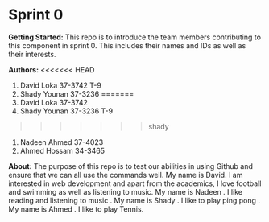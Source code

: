 # Sprint 0 
**Getting Started:**
This repo is to introduce the team members contributing to this component in sprint 0. 
This includes their names and IDs as well as their interests.

**Authors:**
<<<<<<< HEAD
1. David Loka 37-3742 T-9
1. Shady Younan 37-3236 
=======
1. David Loka 37-3742
1. Shady Younan 37-3236 T-9
>>>>>>> shady
1. Nadeen Ahmed 37-4023
1. Ahmed Hossam 34-3465 

**About:**
The purpose of this repo is to test our abilities in using Github and ensure that we can all use the commands well.
My name is David. I am interested in web development and apart from the academics, I love football and swimming as well as listening to music.
My name is Nadeen . I like reading and listening to music .
My name is Shady . I like to play ping pong .
My name is Ahmed . I like to play Tennis.

 